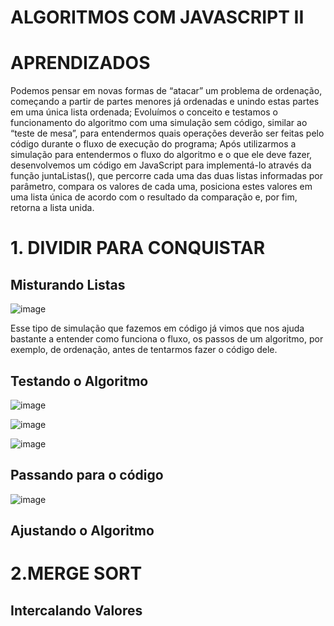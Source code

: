 # ALGORITMOS COM JAVASCRIPT II


# APRENDIZADOS

Podemos pensar em novas formas de “atacar” um problema de ordenação, começando a partir de partes menores já ordenadas e unindo estas partes em uma única lista ordenada;
Evoluímos o conceito e testamos o funcionamento do algoritmo com uma simulação sem código, similar ao “teste de mesa”, para entendermos quais operações deverão ser feitas pelo código durante o fluxo de execução do programa;
Após utilizarmos a simulação para entendermos o fluxo do algoritmo e o que ele deve fazer, desenvolvemos um código em JavaScript para implementá-lo através da função juntaListas(), que percorre cada uma das duas listas informadas por parâmetro, compara os valores de cada uma, posiciona estes valores em uma lista única de acordo com o resultado da comparação e, por fim, retorna a lista unida.


# 1. DIVIDIR PARA CONQUISTAR

## Misturando Listas
![image](https://github.com/FlavianaFXT/algoritmos-js-II/assets/113718720/005b8f86-a53f-4cb3-b997-c7f27cefb348)

Esse tipo de simulação que fazemos em código já vimos que nos ajuda bastante a entender como funciona o fluxo, os passos de um algoritmo, por exemplo, de ordenação, antes de tentarmos fazer o código dele.

## Testando o Algoritmo

![image](https://github.com/FlavianaFXT/algoritmos-js-II/assets/113718720/d31d5fbb-1226-4bbc-bbfc-c9c2e7bfbebb)

![image](https://github.com/FlavianaFXT/algoritmos-js-II/assets/113718720/2c0716dc-9ba5-485b-9faf-2f01a8ae4f82)

![image](https://github.com/FlavianaFXT/algoritmos-js-II/assets/113718720/05df785c-ad6a-4ee2-841a-814b490168be)


## Passando para o código

![image](https://github.com/FlavianaFXT/algoritmos-js-II/assets/113718720/072a4f05-b66f-42bd-95b4-e8d704c16f73)

## Ajustando o Algoritmo

# 2.MERGE SORT

## Intercalando Valores


